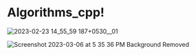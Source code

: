 # Algorithms_cpp!


![2023-02-23 14_55_59 187+0530__01](https://user-images.githubusercontent.com/101616957/222433401-f53276d0-8e8f-4b1c-be30-aa94a7b93eb0.jpg)

![Screenshot 2023-03-06 at 5 35 36 PM Background Removed](https://user-images.githubusercontent.com/101616957/223105887-6064fc6b-7487-4533-afc5-77a74653f881.png)

